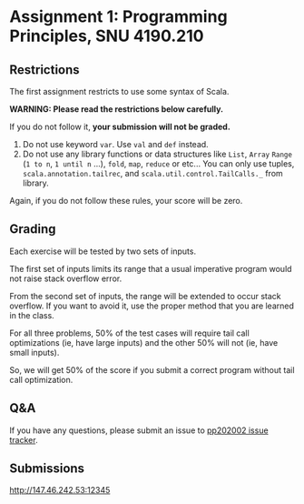 # Assignment 1: Programming Principles, SNU 4190.210

## Restrictions 

The first assignment restricts to use some syntax of Scala.

**WARNING: Please read the restrictions below carefully.** 

If you do not follow it, **your submission will not be graded.**

1. Do not use keyword `var`. Use `val` and `def` instead.
2. Do not use any library functions or data structures like `List`, `Array` `Range` (`1 to n`, `1 until n` ...), `fold`, `map`, `reduce` or etc... 
   You can only use tuples, `scala.annotation.tailrec`, and `scala.util.control.TailCalls._` from library.

Again, if you do not follow these rules, your score will be zero. 


## Grading 

Each exercise will be tested by two sets of inputs. 

The first set of inputs limits its range that a usual imperative program would not raise stack overflow error.

From the second set of inputs, the range will be extended to occur stack overflow. If you want to avoid it, use the proper method that you are learned in the class. 

For all three problems, 50% of the test cases will require tail call optimizations (ie, have large inputs) and the other 50% will not (ie, have small inputs).

So, we will get 50% of the score if you submit a correct program without tail call optimization.

## Q&A

If you have any questions, please submit an issue to [pp202002 issue tracker](https://github.com/snu-sf-class/pp202002/issues).

## Submissions

http://147.46.242.53:12345 





